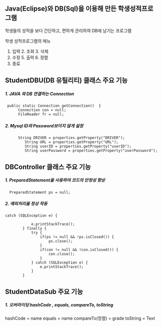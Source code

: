 ## Java(Eclipse)와 DB(Sql)을 이용해 만든 학생성적프로그램
학생들의 성적을 보다 간단하고, 편하게 관리하여 DB에 남기는 프로그램

학생 성적프로그램의 메뉴
1. 입력 2. 조회 3. 삭제
4. 수정 5. 출력 6. 정렬
7. 종료

## StudentDBU(DB 유틸리티) 클래스 주요 기능

##### 1. JAVA 와 DB 연결하는 Connection
```
 public static Connection getConnection()  {
      Connection con = null;
      FileReader fr = null;
```

##### 2. Mysql ID와 Password보이지 않게 설정
```
      String DRIVER = properties.getProperty("DRIVER");
         String URL = properties.getProperty("URL");
         String userID = properties.getProperty("userID");
         String userPassword = properties.getProperty("userPassword");
```

## DBController 클래스 주요 기능

##### 1. PreparedStatement을 사용하여 코드의 안정성 향상
```
  PreparedStatement ps = null;
```
##### 2. 예외처리을 정상 작동
```
catch (SQLException e) {

			e.printStackTrace();
		} finally {
			try {
				if(ps != null && !ps.isClosed()) {
					ps.close();					
				}
				if(con != null && !con.isClosed()) {
					con.close();	
				}
			} catch (SQLException e) {
				e.printStackTrace();
			}
		}
```
## StudentDataSub 주요 기능

##### 1. 오버라이딩 hashCode , equals, compareTo, toString

hashCode = name
equals = name
compareTo(정렬) = grade
toString = Text
